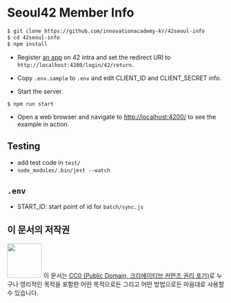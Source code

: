 # Seoul42 Member Info

```bash
$ git clone https://github.com/innovationacademy-kr/42seoul-info
$ cd 42seoul-info
$ npm install
```

* Register [an app](https://profile.intra.42.fr/oauth/applications) on 42 intra
and set the redirect URI to `http://localhost:4200/login/42/return`.

* Copy `.env.sample` to `.env` and edit CLIENT_ID and CLIENT_SECRET info.

* Start the server.

```bash
$ npm run start
```

* Open a web browser and navigate to
[http://localhost:4200/](http://localhost:4200/)
to see the example in action.

## Testing
* add test code in `test/`
* `node_modules/.bin/jest --watch`

## `.env`
* START_ID: start point of id for `batch/sync.js`

## 이 문서의 저작권

<img src="https://mirrors.creativecommons.org/presskit/buttons/88x31/png/cc-zero.png" width="80px"></img>
이 문서는 [CC0 (Public Domain, 크리에이티브 커먼즈 권리 포기)](LICENSE)로 누구나 영리적인 목적을 포함한 어떤 목적으로든 그리고 어떤 방법으로든 마음대로 사용할 수 있습니다.
